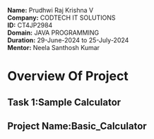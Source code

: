 **Name:** Prudhwi Raj Krishna V <br>
**Company:** CODTECH IT SOLUTIONS <br>
**ID:** CT4JP2984 <br>
**Domain:** JAVA PROGRAMMING <br>
**Duration:** 29-June-2024 to 25-July-2024 <br>
**Mentor:** Neela Santhosh Kumar <br>
# Overview Of Project
## Task 1:Sample Calculator 
## Project Name:Basic_Calculator

